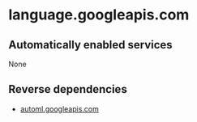 # language.googleapis.com

## Automatically enabled services

None

## Reverse dependencies

* [automl.googleapis.com](../automl.googleapis.com/)
